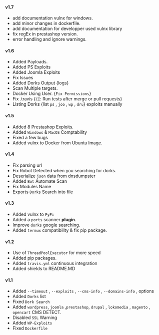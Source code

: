 #### v1.7
- add documentation vulnx for windows.
- add minor changes in dockerfile.
- add documentation for developper used vulnx library
- fix regEx in prestashop version.
- error handling and ignore warnings.

#### v1.6
- Added Payloads.
- Added PS Exploits
- Added Joomla Exploits
- Fix Issues
- Added Dorks Output {logs}
- Scan Multiple targets.
- Docker Using User. {`Fix Permissions`}
- Fix .travis {`CI`: Run tests after merge or pull requests}
- Listing Dorks {list `ps` , `joo` , `wp` , `dru`} exploits manually

#### v1.5
- Added 8 Prestashop Exploits.
- Added `Windows` & `MacOS` Comptability
- Fixed a few bugs
- Added vulnx to Docker from Ubuntu Image.

#### v1.4
- Fix parsing url
- Fix Robot Detected when you searching for dorks.
- Deserialize `json` data from dnsdumpster
- Added `Bot` Automate Scan
- Fix Modules Name
- Exports `Dorks` Search into file

#### v1.3
- Added vulnx to `PyPi`
- Added a `ports` scanner **plugin**.
- Improve `dorks` google searching. 
- Added `termux` compatibility & fix pip package.

#### v1.2
- Use of `ThreadPoolExecutor` for more speed
- Added pip packages.
- Added `travis.yml` continuous integration
- Added shields to README.MD

#### v1.1
- Added `--timeout` , `--exploits` , `--cms-info` , `--domains-info` ,  options
- Added `Dorks` list
- Fixed `Dork Search`
- Added `wordpress`, `joomla` ,`prestashop`, `drupal` , `lokomedia` , `magento` , `opencart`  CMS DETECT.
- Disabled `SSL` Warning
- Added `WP-Exploits`
- Fixed `Dockerfile`
